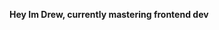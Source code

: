 **Hey Im Drew, currently mastering frontend dev**

<!---
xDrewCodes/xDrewCodes is a ✨ special ✨ repository because its `README.md` (this file) appears on your GitHub profile.
You can click the Preview link to take a look at your changes.
--->
